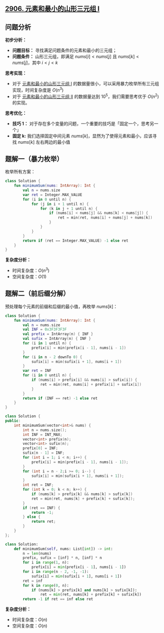 ## [2906. 元素和最小的山形三元组 I](https://leetcode.cn/problems/minimum-sum-of-mountain-triplets-i/description/)

## 问题分析

**初步分析：**

- **问题目标：** 寻找满足问题条件的元素和最小的三元组；
- **问题条件：** 山形三元组，即满足 $nums[i] < nums[j]$ 且 $nums[k] < nums[j]$，其中 $i < j < k$

**思考实现：**

- 对于 [元素和最小的山形三元组 I](https://leetcode.cn/problems/minimum-sum-of-mountain-triplets-i/description/) 的数据量很小，可以采用暴力枚举所有三元组实现，时间复杂度是 $O(n^3)$
- 对于 [元素和最小的山形三元组 II](https://leetcode.cn/problems/minimum-sum-of-mountain-triplets-ii/description/) 的数据量达到 $10^5$，我们需要思考优于 $O(n^2)$ 的实现。

**思考优化：**

- **技巧 1：** 对于存在多个变量的问题，一个重要的技巧是「固定一个，思考另一个」
- **固定 k:** 我们选择固定中间元素 $nums[k]$，显然为了使得元素和最小，应该寻找 $nums[k]$ 左右两边的最小值

## 题解一（暴力枚举）

枚举所有方案：

``` Kotlin []
class Solution {
    fun minimumSum(nums: IntArray): Int {
        val n = nums.size
        var ret = Integer.MAX_VALUE
        for (i in 0 until n) {
            for (j in i + 1 until n) {
                for (k in j + 1 until n) {
                    if (nums[i] < nums[j] && nums[k] < nums[j]) {
                        ret = min(ret, nums[i] + nums[j] + nums[k])
                    }
                }
            }
        }
        return if (ret == Integer.MAX_VALUE) -1 else ret
    }
}
```

**复杂度分析：**

- 时间复杂度：$O(n^3)$
- 空间复杂度：$O(1)$

## 题解二（前后缀分解）

预处理每个元素的前缀和后缀的最小值，再枚举 $nums[k]$：

``` Kotlin []
class Solution {
    fun minimumSum(nums: IntArray): Int {
        val n = nums.size
        val INF = 0x3F3F3F3F
        val prefix = IntArray(n) { INF }
        val sufix = IntArray(n) { INF }
        for (i in 1 until n) {
            prefix[i] = min(prefix[i - 1], nums[i - 1])
        }
        for (i in n - 2 downTo 0) {
            sufix[i] = min(sufix[i + 1], nums[i + 1])
        }
        var ret = INF
        for (i in 0 until n) {
            if (nums[i] > prefix[i] && nums[i] > sufix[i]) {
                ret = min(ret, nums[i] + prefix[i] + sufix[i])
            }
        }
        return if (INF == ret) -1 else ret
    }
}
```
``` C++ []
class Solution {
public:
    int minimumSum(vector<int>& nums) {
        int n = nums.size();
        int INF = INT_MAX;
        vector<int> prefix(n);
        vector<int> sufix(n);
        prefix[0] = INF;
        sufix[n - 1] = INF;
        for (int i = 1; i < n; i++) {
            prefix[i] = min(prefix[i - 1], nums[i - 1]);
        }
        for (int i = n - 2;i >= 0; i--) {
            sufix[i] = min(sufix[i + 1], nums[i + 1]);
        }
        int ret = INF;
        for (int k = 0; k < n; k++) {
            if (nums[k] > prefix[k] && nums[k] > sufix[k])
            ret = min(ret, nums[k] + prefix[k] + sufix[k]);
        }
        if (ret == INF) {
            return -1;
        } else {
            return ret;
        }
    }
};
```
``` Python []
class Solution:
    def minimumSum(self, nums: List[int]) -> int:
        n = len(nums)
        prefix, sufix = [inf] * n, [inf] * n
        for i in range(1, n):
            prefix[i] = min(prefix[i - 1], nums[i - 1])
        for i in range(n - 2, -1, -1):
            sufix[i] = min(sufix[i + 1], nums[i + 1])
        ret = inf
        for k in range(0, n):
            if (nums[k] > prefix[k] and nums[k] > sufix[k]):
                ret = min(ret, nums[k] + prefix[k] + sufix[k])
        return -1 if ret == inf else ret
```

**复杂度分析：**

- 时间复杂度：$O(n)$
- 空间复杂度：$O(n)$
